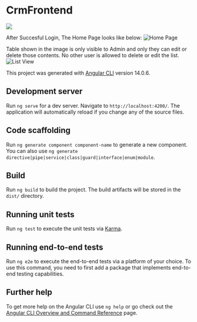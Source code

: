 # CrmFrontend
<p>
  <img src="images/Admin Login.png alt="Login Page Looks Like this">
</p>
  <p> After Succesful Login, The Home Page looks like below:
  <img src ="Home Page.png" alt = "Home Page">
</p>
 <p> Table shown in the image is only visible to Admin and only they can edit or delete those contents. No other user is allowed to delete or edit the list.
  <img src ="CM list view in admin.png" alt = "List View">
</p>

This project was generated with [Angular CLI](https://github.com/angular/angular-cli) version 14.0.6.

## Development server

Run `ng serve` for a dev server. Navigate to `http://localhost:4200/`. The application will automatically reload if you change any of the source files.

## Code scaffolding

Run `ng generate component component-name` to generate a new component. You can also use `ng generate directive|pipe|service|class|guard|interface|enum|module`.

## Build

Run `ng build` to build the project. The build artifacts will be stored in the `dist/` directory.

## Running unit tests

Run `ng test` to execute the unit tests via [Karma](https://karma-runner.github.io).

## Running end-to-end tests

Run `ng e2e` to execute the end-to-end tests via a platform of your choice. To use this command, you need to first add a package that implements end-to-end testing capabilities.

## Further help

To get more help on the Angular CLI use `ng help` or go check out the [Angular CLI Overview and Command Reference](https://angular.io/cli) page.
